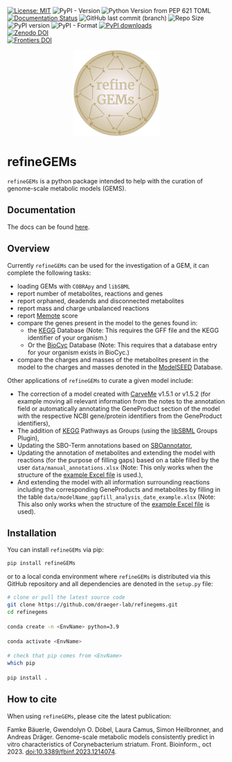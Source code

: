 [![License: MIT](https://img.shields.io/badge/License-MIT-yellow.svg)](https://opensource.org/licenses/MIT)
![PyPI - Version](https://img.shields.io/pypi/v/refineGEMs?label=refineGEMs&color=B4A069&style=flat-square)
![Python Version from PEP 621 TOML](https://img.shields.io/python/required-version-toml?tomlFilePath=https%3A%2F%2Fraw.githubusercontent.com%2Fdraeger-lab%2Frefinegems%2Fmain%2Fpyproject.toml)
[![Documentation Status](https://readthedocs.org/projects/refinegems/badge/?version=latest)](https://refinegems.readthedocs.io/en/latest/?badge=latest)
![GitHub last commit (branch)](https://img.shields.io/github/last-commit/draeger-lab/refinegems/main)
![Repo Size](https://img.shields.io/github/repo-size/draeger-lab/refinegems)
![PyPI version](https://img.shields.io/pypi/v/refinegems?label=PyPI%20package&color=neongreen)
![PyPI - Format](https://img.shields.io/pypi/format/refinegems)
[![PyPI downloads](https://img.shields.io/pypi/dm/refinegems.svg)](https://pypistats.org/packages/refinegems)  
[![Zenodo DOI](https://img.shields.io/badge/DOI-10.5281%2Fzenodo.8270303-B4A069?style=flat-square&logo=zenodo&logoColor=white)](https://zenodo.org/badge/latestdoi/359867657)  
[![Frontiers DOI](https://img.shields.io/badge/Frontiers%20DOI-10.3389%2Ffbinf.2023.1214074-B4A069?style=flat-square)](https://www.frontiersin.org/articles/10.3389/fbinf.2023.1214074/full)

<p align="center">
<img src="https://github.com/draeger-lab/refinegems/raw/main/docs/source/images/refineGEMs_logo.png" height="200"/>
</p>

# refineGEMs
`refineGEMs` is a python package intended to help with the curation of genome-scale metabolic models (GEMS).

## Documentation
The docs can be found [here](https://refinegems.readthedocs.io/en/latest/).

## Overview

Currently `refineGEMs` can be used for the investigation of a GEM, it can complete the following tasks:

- loading GEMs with `COBRApy` and `libSBML`
- report number of metabolites, reactions and genes
- report orphaned, deadends and disconnected metabolites
- report mass and charge unbalanced reactions
- report [Memote](https://memote.readthedocs.io/en/latest/index.html) score
- compare the genes present in the model to the genes found in:
  - the [KEGG](https://www.genome.jp/kegg/kegg1.html) Database (Note: This requires the GFF file and the KEGG identifier of your organism.)
  - Or the [BioCyc](https://biocyc.org) Database (Note: This requires that a database entry for your organism exists in BioCyc.)
- compare the charges and masses of the metabolites present in the model to the charges and masses denoted in the [ModelSEED](https://modelseed.org/) Database.

Other applications of `refineGEMs` to curate a given model include: 

- The correction of a model created with [CarveMe](https://github.com/cdanielmachado/carveme) v1.5.1 or v1.5.2 (for example moving all relevant information from the notes to the annotation field or automatically annotating the GeneProduct section of the model with the respective NCBI gene/protein identifiers from the GeneProduct identifiers),
- The addition of [KEGG](https://www.genome.jp/kegg/kegg1.html) Pathways as Groups (using the [libSBML](https://synonym.caltech.edu/software/libsbml/5.18.0/docs/formatted/python-api/classlibsbml_1_1_groups_model_plugin.html) Groups Plugin),
- Updating the SBO-Term annotations based on [SBOannotator](https://github.com/draeger-lab/SBOannotator),
- Updating the annotation of metabolites and extending the model with reactions (for the purpose of filling gaps) based on a table filled by the user `data/manual_annotations.xlsx` (Note: This only works when the structure of the [example Excel file](https://github.com/draeger-lab/refinegems/blob/5eac900d9848b5ae5faf0055db72a986e7ba64e8/data/manual_curation.xlsx) is used.),
- And extending the model with all information surrounding reactions including the corresponding GeneProducts and metabolites by filling in the table `data/modelName_gapfill_analysis_date_example.xlsx` (Note: This also only works when the structure of the [example Excel file](https://github.com/draeger-lab/refinegems/blob/5eac900d9848b5ae5faf0055db72a986e7ba64e8/data/modelName_gapfill_analysis_date_example.xlsx) is used).

## Installation

You can install `refineGEMs` via pip:

```bash
pip install refineGEMs

```

or to a local conda environment where `refineGEMs` is distributed via this GitHub repository and all dependencies are denoted in the `setup.py` file:

```bash
# clone or pull the latest source code
git clone https://github.com/draeger-lab/refinegems.git
cd refinegems

conda create -n <EnvName> python=3.9

conda activate <EnvName>

# check that pip comes from <EnvName>
which pip

pip install .

```

## How to cite
When using `refineGEMs`, please cite the latest publication:

Famke Bäuerle, Gwendolyn O. Döbel, Laura Camus, Simon Heilbronner, and Andreas Dräger. 
Genome-scale metabolic models consistently predict in vitro characteristics of Corynebacterium
striatum. Front. Bioinform., oct 2023. [doi:10.3389/fbinf.2023.1214074](https://doi.org/10.3389/fbinf.2023.1214074).
